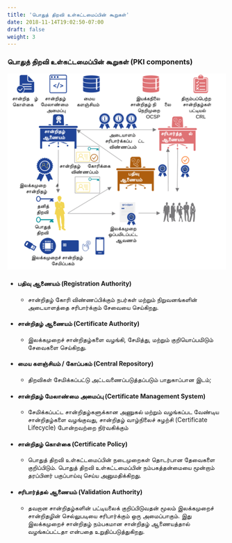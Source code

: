 ```yaml
---
title: 'பொதுத் திறவி உள்கட்டமைப்பின் கூறுகள்'
date: 2018-11-14T19:02:50-07:00
draft: false
weight: 3
---
```


### பொதுத் திறவி உள்கட்டமைப்பின் கூறுகள் (PKI components)

<img src="/images/pki-ta/pki-components-ta.svg">

* #### பதிவு ஆணையம் (Registration Authority)​
    * சான்றிதழ் கோரி விண்ணப்பிக்கும் நபர்கள் மற்றும் நிறுவனங்களின் அடையாளத்தை சரிபார்க்கும் சேவையை செய்கிறது.​

*  #### சான்றிதழ் ஆணையம் (Certificate Authority)​
    * இலக்கமுறைச் சான்றிதழ்களை வழங்கி, சேமித்து, மற்றும் குறியொப்பமிடும் சேவைகளை செய்கிறது.​

*  #### மைய களஞ்சியம் / கோப்பகம் (Central Repository)​
    * திறவிகள் சேமிக்கப்பட்டு அட்டவணைப்படுத்தப்படும் பாதுகாப்பான இடம்;​

*  #### சான்றிதழ் மேலாண்மை அமைப்பு (Certificate Management System)​
    * சேமிக்கப்பட்ட சான்றிதழ்களுக்கான அணுகல் மற்றும் வழங்கப்பட வேண்டிய சான்றிதழ்களை வழங்குவது, சான்றிதழ் வாழ்நிலைச் சுழற்சி (Certificate Lifecycle)  போன்றவற்றை நிர்வகிக்கும்

*  #### சான்றிதழ் கொள்கை (Certificate Policy)​
    * பொதுத் திறவி உள்கட்டமைப்பின் நடைமுறைகள் தொடர்பான தேவைகளை குறிப்பிடும். பொதுத் திறவி உள்கட்டமைப்பின் நம்பகத்தன்மையை மூன்றாம் தரப்பினர் பகுப்பாய்வு செய்ய அனுமதிக்கிறது.​

* #### சரிபார்த்தல் ஆணையம்  (Validation Authority)​
    * தவறான சான்றிதழ்களின் பட்டியலைக் குறிப்பிடுவதன் மூலம் இலக்கமுறைச் சான்றிதழின் செல்லுபடியை சரிபார்க்கும் ஒரு அமைப்பாகும். இது இலக்கமுறைச் சான்றிதழ் நம்பகமான சான்றிதழ் ஆணையத்தால் வழங்கப்பட்டதா என்பதை உறுதிப்படுத்துகிறது.​
